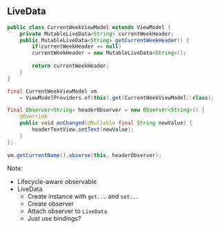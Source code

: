 ## LiveData

```java
public class CurrentWeekViewModel extends ViewModel {
    private MutableLiveData<String> currentWeekHeader;    
    public MutableLiveData<String> getCurrentWeekHeader() {
        if(currentWeekHeader == null)
        currentWeekHeader = new MutableLiveData<String>();
        
        return currentWeekHeader;
    }
}
```

```java
final CurrentWeekViewModel vm
    = ViewModelProviders.of(this).get(CurrentWeekViewModel::class);

final Observer<String> headerObserver = new Observer<String>() {
    @Override
    public void onChanged(@Nullable final String newValue) {
        headerTextView.setText(newValue);
    }
};
    
vm.getCurrentName().observe(this, headerObserver);
```

Note:
+ Lifecycle-aware observable
+ LiveData
    + Create instance with `get...` and `set...`
    + Create observer
    + Attach observer to `LiveData`
    + Just use bindings?